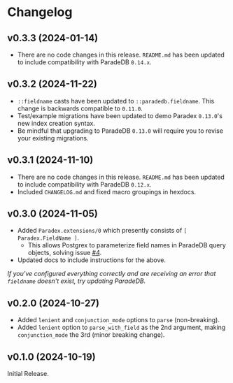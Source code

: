 # Changelog

## v0.3.3 (2024-01-14)
* There are no code changes in this release. `README.md` has been updated to include compatibility with ParadeDB `0.14.x`.

## v0.3.2 (2024-11-22)
* `::fieldname` casts have been updated to `::paradedb.fieldname`. This change is backwards compatible to `0.11.0`.
* Test/example migrations have been updated to demo Paradex `0.13.0`'s new index creation syntax.
* Be mindful that upgrading to ParadeDB `0.13.0` will require you to revise your existing migrations.

## v0.3.1 (2024-11-10)
* There are no code changes in this release. `README.md` has been updated to include compatibility with ParadeDB `0.12.x`.
* Included `CHANGELOG.md` and fixed macro groupings in hexdocs.

## v0.3.0 (2024-11-05)
* Added `Paradex.extensions/0` which presently consists of `[ Paradex.FieldName ]`.
  * This allows Postgrex to parameterize field names in ParadeDB query objects, solving issue [#4](https://github.com/Moosieus/paradex/issues/4).
* Updated docs to include instructions for the above.

*If you've configured everything correctly and are receiving an error that `fieldname` doesn't exist, try updating ParadeDB.*

## v0.2.0 (2024-10-27)
* Added `lenient` and `conjunction_mode` options to `parse` (non-breaking).
* Added `lenient` option to `parse_with_field` as the 2nd argument, making `conjunction_mode` the 3rd (minor breaking change).

## v0.1.0 (2024-10-19)
Initial Release.
